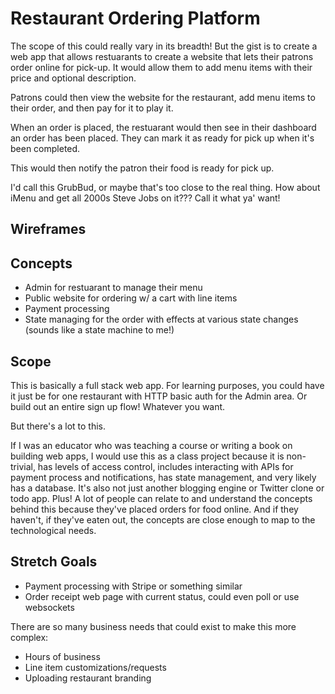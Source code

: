 # Restaurant Ordering Platform

The scope of this could really vary in its breadth! But the gist is to create a web app that allows restuarants to create a website that lets their patrons order online for pick-up. It would allow them to add menu items with their price and optional description.

Patrons could then view the website for the restaurant, add menu items to their order, and then pay for it to play it.

When an order is placed, the restuarant would then see in their dashboard an order has been placed. They can mark it as ready for pick up when it's been completed.

This would then notify the patron their food is ready for pick up.

I'd call this GrubBud, or maybe that's too close to the real thing. How about iMenu and get all 2000s Steve Jobs on it??? Call it what ya' want!

## Wireframes

## Concepts

- Admin for restuarant to manage their menu
- Public website for ordering w/ a cart with line items
- Payment processing
- State managing for the order with effects at various state changes (sounds like a state machine to me!)

## Scope

This is basically a full stack web app. For learning purposes, you could have it just be for one restaurant with HTTP basic auth for the Admin area. Or build out an entire sign up flow! Whatever you want.

But there's a lot to this.

If I was an educator who was teaching a course or writing a book on building web apps, I would use this as a class project because it is non-trivial, has levels of access control, includes interacting with APIs for payment process and notifications, has state management, and very likely has a database. It's also not just another blogging engine or Twitter clone or todo app. Plus! A lot of people can relate to and understand the concepts behind this because they've placed orders for food online. And if they haven't, if they've eaten out, the concepts are close enough to map to the technological needs. 

## Stretch Goals

- Payment processing with Stripe or something similar
- Order receipt web page with current status, could even poll or use websockets

There are so many business needs that could exist to make this more complex:

- Hours of business
- Line item customizations/requests
- Uploading restaurant branding